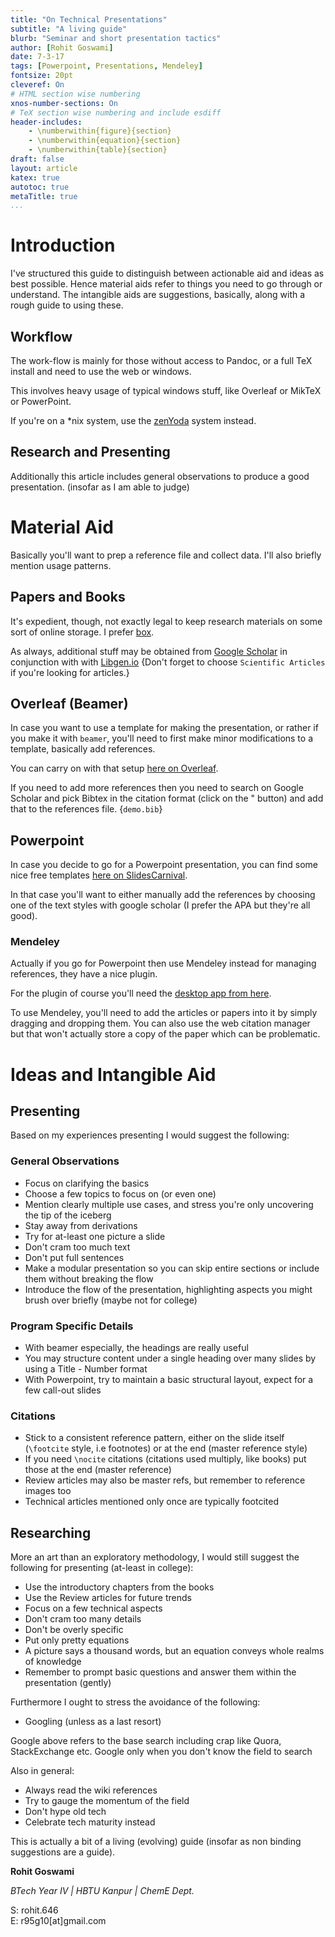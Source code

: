 ```yaml
---
title: "On Technical Presentations"
subtitle: "A living guide"
blurb: "Seminar and short presentation tactics"
author: [Rohit Goswami]
date: 7-3-17
tags: [Powerpoint, Presentations, Mendeley]
fontsize: 20pt
cleveref: On
# HTML section wise numbering
xnos-number-sections: On
# TeX section wise numbering and include esdiff
header-includes:
    - \numberwithin{figure}{section}
    - \numberwithin{equation}{section}
    - \numberwithin{table}{section}
draft: false
layout: article
katex: true
autotoc: true
metaTitle: true
...
```



# Introduction

I've structured this guide to distinguish between actionable aid and ideas as best possible. Hence material aids refer to things you need to go through or understand. The intangible aids are suggestions, basically, along with a rough guide to using these.


## Workflow

The work-flow is mainly for those without access to Pandoc, or a full TeX install and need to use the web or windows.

This involves heavy usage of typical windows stuff, like Overleaf or MikTeX or PowerPoint.

If you're on a \*nix system, use the [zenYoda](https://github.com/HaoZeke/zenYoda_Starter) system instead.

## Research and Presenting

Additionally this article includes general observations to produce a good presentation. (insofar as I am able to judge)

# Material Aid

Basically you'll want to prep a reference file and collect data. 
I'll also briefly mention usage patterns.


## Papers and Books

It's expedient, though, not exactly legal to keep research materials on some sort of online storage. I prefer [box](https://app.box.com).

As always, additional stuff may be obtained from [Google Scholar](https://scholar.google.com) in conjunction with with [Libgen.io](http://libgen.io/) {Don't forget to choose `Scientific Articles` if you're looking for articles.}

## Overleaf (Beamer)

In case you want to use a template for making the presentation, or rather if you make it with `beamer`, you'll need to first make minor modifications to a template, basically add references.

You can carry on with that setup [here on Overleaf](https://www.overleaf.com/latex/templates/metropolis-beamer-theme/qzyvdhrntfmr).

If you need to add more references then you need to search on Google Scholar and pick Bibtex in the citation format (click on the " button) and add that to the references file. {`demo.bib`}

## Powerpoint

In case you decide to go for a Powerpoint presentation, you can find some nice free templates [here on SlidesCarnival](https://www.slidescarnival.com/).

In that case you'll want to either manually add the references by choosing one of the text styles with google scholar (I prefer the APA but they're all good).


### Mendeley

Actually if you go for Powerpoint then use Mendeley instead for managing references, they have a nice plugin.

For the plugin of course you'll need the [desktop app from here](https://www.mendeley.com/download-desktop/).

To use Mendeley, you'll need to add the articles or papers into it by simply dragging and dropping them.
You can also use the web citation manager but that won't actually store a copy of the paper which can be problematic.

# Ideas and Intangible Aid

## Presenting

Based on my experiences presenting I would suggest the following:

### General Observations

* Focus on clarifying the basics
* Choose a few topics to focus on (or even one)
* Mention clearly multiple use cases, and stress you're only uncovering the tip of the iceberg
* Stay away from derivations
* Try for at-least one picture a slide
* Don't cram too much text
* Don't put full sentences
* Make a modular presentation so you can skip entire sections or include them without breaking the flow
* Introduce the flow of the presentation, highlighting aspects you might brush over briefly (maybe not for college)

### Program Specific Details

* With beamer especially, the headings are really useful
* You may structure content under a single heading over many slides by using a Title - Number format
* With Powerpoint, try to maintain a basic structural layout, expect for a few call-out slides

### Citations

* Stick to a consistent reference pattern, either on the slide itself (`\footcite` style, i.e footnotes) or at the end (master reference style)
* If you need `\nocite` citations (citations used multiply, like books) put those at the end (master reference)
* Review articles may also be master refs, but remember to reference images too
* Technical articles mentioned only once are typically footcited

## Researching

More an art than an exploratory methodology, I would still suggest the following for presenting (at-least in college):

* Use the introductory chapters from the books
* Use the Review articles for future trends
* Focus on a few technical aspects
* Don't cram too many details
* Don't be overly specific
* Put only pretty equations
* A picture says a thousand words, but an equation conveys whole realms of knowledge
* Remember to prompt basic questions and answer them within the presentation (gently)

Furthermore I ought to stress the avoidance of the following:

* Googling (unless as a last resort)

Google above refers to the base search including crap like Quora, StackExchange etc. Google only when you don't know the field to search

Also in general:

* Always read the wiki references
* Try to gauge the momentum of the field
* Don't hype old tech
* Celebrate tech maturity instead

This is actually a bit of a living (evolving) guide (insofar as non binding suggestions are a guide).

**Rohit Goswami**
 
*BTech Year IV | HBTU Kanpur | ChemE Dept.*

<p align="left">
S: rohit.646<br>
E: r95g10[at]gmail.com
</p> 
